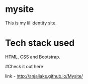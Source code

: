 # mysite
This is my lil identity site.

# Tech stack used
HTML, CSS and Bootstrap.

#Check it out here

link - http://anjaliaks.github.io/Mysite/

